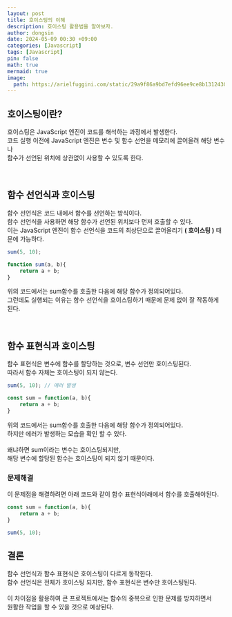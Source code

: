 ```yaml
---
layout: post
title: 호이스팅의 이해
description: 호이스팅 활용법을 알아보자.
author: dongsin
date: 2024-05-09 00:30 +09:00
categories: [Javascript]
tags: [Javascript]
pin: false
math: true
mermaid: true
image:
  path: https://arielfuggini.com/static/29a9f86a9bd7efd96ee9ce8b13124303/a41d1/javascript.jpg
---
```



## 호이스팅이란?
호이스팅은 JavaScript 엔진이 코드를 해석하는 과정에서 발생한다. <br />
코드 실행 이전에 JavaScript 엔진은 변수 및 함수 선언을 메모리에 끌어올려 해당 변수나 <br />
함수가 선언된 위치에 상관없이 사용할 수 있도록 한다.

<br />

## 함수 선언식과 호이스팅

함수 선언식은 코드 내에서 함수를 선언하는 방식이다. <br />
함수 선언식을 사용하면 해당 함수가 선언된 위치보다 먼저 호출할 수 있다. <br />
이는 JavaScript 엔진이 함수 선언식을 코드의 최상단으로 끌어올리기 **( 호이스팅 )** 때문에 가능하다.

```js
sum(5, 10);

function sum(a, b){
    return a + b;
}
```
위의 코드에서는 sum함수를 호출한 다음에 해당 함수가 정의되어있다.<br />
그런데도 실행되는 이유는 함수 선언식을 호이스팅하기 때문에 문제 없이 잘 작동하게 된다.<br />

<br />

## 함수 표현식과 호이스팅
함수 표현식은 변수에 함수를 할당하는 것으로, 변수 선언만 호이스팅된다.<br />
따라서 함수 자체는 호이스팅이 되지 않는다.

```js
sum(5, 10); // 에러 발생

const sum = function(a, b){
    return a + b;
}
```

위의 코드에서는 sum함수를 호출한 다음에 해당 함수가 정의되어있다. <br />
하지만 에러가 발생하는 모습을 확인 할 수 있다.<br />
<br />
왜냐하면 sum이라는 변수는 호이스팅되지만,<br />
해당 변수에 할당된 함수는 호이스팅이 되지 않기 때문이다.<br />

### 문제해결

이 문제점을 해결하려면 아래 코드와 같이 함수 표현식아래에서 함수를 호출해야된다.
```js
const sum = function(a, b){
    return a + b;
}

sum(5, 10);
```

## 결론
함수 선언식과 함수 표현식은 호이스팅이 다르게 동작한다. <br />
함수 선언식은 전체가 호이스팅 되지만, 함수 표현식은 변수만 호이스팅된다.<br />
<br />
이 차이점을 활용하여 큰 프로젝트에서는 함수의 중복으로 인한 문제를 방지하면서<br />
원활한 작업을 할 수 있을 것으로 예상된다.


